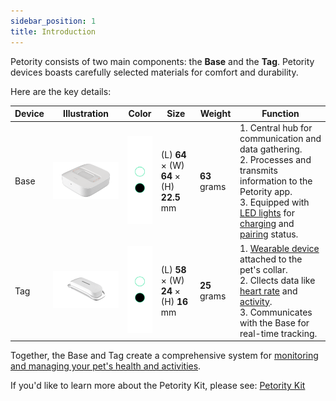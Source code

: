 ```yaml
---
sidebar_position: 1
title: Introduction
---
```


Petority consists of two main components: the **Base** and the **Tag**. Petority devices boasts carefully selected materials for comfort and durability. 

Here are the key details:

| Device  |  Illustration  | Color | Size | Weight | Function |
| ----------- |----------- | ----------- | ----------- | ----------- | ----------- |
|Base| ![Base](/img/devices/docker.png) | ![color](/img/devices/color.png) | (L) **64** × (W) **64** × (H) **22.5** mm |  **63** grams |1. Central hub for communication and data gathering.<br/>2. Processes and transmits information to the Petority app.<br/>3. Equipped with [LED lights](/docs/devices/light-sound/light-color) for [charging](/docs/devices/battery-charging/battery-charging) and [pairing](/docs/petority/devices/device-pairing) status.|
|Tag| ![Tag](/img/devices/tag.png) |![color](/img/devices/color.png) | (L) **58** × (W) **24** × (H) **16** mm |  **25** grams |1. [Wearable device](/docs/devices/general-information/attaching) attached to the pet's collar.<br/> 2. Cllects data like [heart rate](/docs/petority/features/realtime-heartrate-monitoring) and [activity](/docs/petority/features/live-tracking).<br/>3. Communicates with the Base for real-time tracking. |

Together, the Base and Tag create a comprehensive system for [monitoring and managing your pet's health and activities](/docs/petority/features/health-monitoring).

If you'd like to learn more about the Petority Kit, please see: [Petority Kit](/docs/devices/general-information/kit)